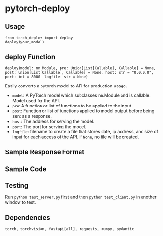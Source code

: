 # pytorch-deploy

## Usage
```
from torch_deploy import deploy
deploy(your_model)
```

## deploy Function
`deploy(model: nn.Module,
    pre: Union[List[Callable], Callable] = None,
    post: Union[List[Callable], Callable] = None,
    host: str = "0.0.0.0",
    port: int = 8000,
    logfile: str = None)`

Easily converts a pytorch model to API for production usage.

- `model`: A PyTorch model which subclasses nn.Module and is callable. Model used for the API.
- `pre`: A function or list of functions to be applied to the input.
- `post`: Function or list of functions applied to model output before being sent as a response.
- `host`: The address for serving the model.
- `port`: The port for serving the model.
- `logfile`: filename to create a file that stores date, ip address, and size of input for each access of the API. If `None`, no file will be created.

## Sample Response Format

## Sample Code

## Testing
Run `python test_server.py` first and then `python test_client.py` in another window to test.

## Dependencies
`torch, torchvision, fastapi[all], requests, numpy, pydantic`
